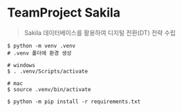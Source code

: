 # TeamProject Sakila
> Sakila 데이터베이스를 활용하여 디지털 전환(DT) 전략 수립


```
$ python -m venv .venv
# .venv 폴더에 환경 생성

# windows
$ . .venv/Scripts/activate

# mac
$ source .venv/bin/activate

$ python -m pip install -r requirements.txt


```